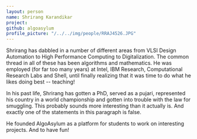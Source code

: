 ```yaml
---
layout: person
name: Shrirang Karandikar
project: 
github: algoasylum
profile_picture: "/../../img/people/RRAJ4526.JPG"
---
```



Shrirang has dabbled in a number of different areas from VLSI Design Automation
to High Performance Computing to Digitalization. The common thread in all of
these has been algorithms and mathematics. He was employed (for far too many
years) at Intel, IBM Research, Computational Research Labs and Shell, until
finally realizing that it was time to do what he likes doing best -- teaching!

In his past life, Shrirang has gotten a PhD, served as a pujari, represented
his country in a world championship and gotten into trouble with the law for
smuggling. This probably sounds more interesting than it actually is. And
exactly one of the statements in this paragraph is false.

He founded AlgoAsylum as a platform for students to work on interesting projects. And to have fun!

